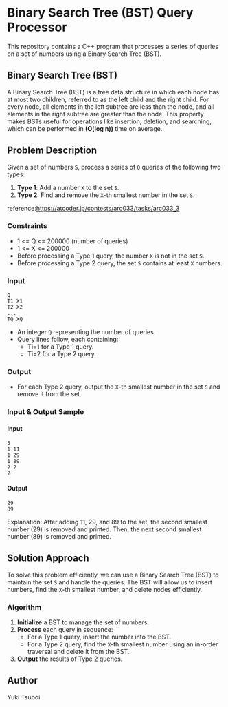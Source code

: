# Binary Search Tree (BST) Query Processor
This repository contains a C++ program that processes a series of queries on a set of numbers using a Binary Search Tree (BST).


## Binary Search Tree (BST)
A Binary Search Tree (BST) is a tree data structure in which each node has at most two children, referred to as the left child and the right child. For every node, all elements in the left subtree are less than the node, and all elements in the right subtree are greater than the node. This property makes BSTs useful for operations like insertion, deletion, and searching, which can be performed in **(O(log n))** time on average.


## Problem Description
Given a set of numbers `S`, process a series of `Q` queries of the following two types:
1. **Type 1**: Add a number `X` to the set `S`.
2. **Type 2**: Find and remove the `X`-th smallest number in the set `S`.

reference:https://atcoder.jp/contests/arc033/tasks/arc033_3

### Constraints
- 1 <= Q <= 200000 (number of queries)
- 1 <= X <= 200000
- Before processing a Type 1 query, the number `X` is not in the set `S`.
- Before processing a Type 2 query, the set `S` contains at least `X` numbers.

### Input
```
Q
T1 X1
T2 X2
...
TQ XQ
```
- An integer `Q` representing the number of queries.
- Query lines follow, each containing:
  - Ti=1 for a Type 1 query.
  - Ti=2 for a Type 2 query.

### Output
- For each Type 2 query, output the `X`-th smallest number in the set `S` and remove it from the set.

### Input & Output Sample
#### Input
```
5
1 11
1 29
1 89
2 2
2
```

#### Output
```
29
89
```
Explanation: After adding 11, 29, and 89 to the set, the second smallest number (29) is removed and printed. Then, the next second smallest number (89) is removed and printed.


## Solution Approach
To solve this problem efficiently, we can use a Binary Search Tree (BST) to maintain the set `S` and handle the queries. The BST will allow us to insert numbers, find the `X`-th smallest number, and delete nodes efficiently.

### Algorithm
1. **Initialize** a BST to manage the set of numbers.
2. **Process** each query in sequence:
   - For a Type 1 query, insert the number into the BST.
   - For a Type 2 query, find the `X`-th smallest number using an in-order traversal and delete it from the BST.
3. **Output** the results of Type 2 queries.


## Author
Yuki Tsuboi